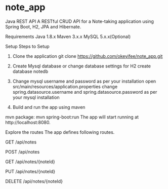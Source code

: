 # note_app

Java REST API
A RESTful CRUD API for a Note-taking application using Spring Boot, H2, JPA and Hibernate.

Requirements
Java 1.8.x
Maven 3.x.x
MySQL 5.x.x(Optional)

Setup
Steps to Setup
1. Clone the application
git clone https://github.com/okeyifee/note_app.git


2. Create Mysql database or change database settings for H2
create database notedb


3. Change mysql username and password as per your installation
open src/main/resources/application.properties
change spring.datasource.username and spring.datasource.password as per your mysql installation

4. Build and run the app using maven

mvn package:
mvn spring-boot:run
The app will start running at http://localhost:8080.

Explore the routes
The app defines following routes.

GET /api/notes

POST /api/notes

GET /api/notes/{noteId}

PUT /api/notes/{noteId}

DELETE /api/notes/{noteId}

